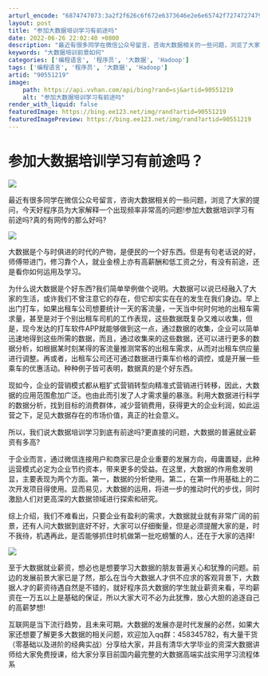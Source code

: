 ```yaml
---
arturl_encode: "6874747073:3a2f2f626c6f672e6373646e2e6e65742f7274727479747975:2f61727469636c652f64657461696c732f3930353531323139"
layout: post
title: "参加大数据培训学习有前途吗"
date: 2022-06-26 22:02:40 +0800
description: "最近有很多同学在微信公众号留言，咨询大数据相关的一些问题，浏览了大家的提问，今天好程"
keywords: "大数据培训前景如何"
categories: ['编程语言', '程序员', '大数据', 'Hadoop']
tags: ['编程语言', '程序员', '大数据', 'Hadoop']
artid: "90551219"
image:
    path: https://api.vvhan.com/api/bing?rand=sj&artid=90551219
    alt: "参加大数据培训学习有前途吗"
render_with_liquid: false
featuredImage: https://bing.ee123.net/img/rand?artid=90551219
featuredImagePreview: https://bing.ee123.net/img/rand?artid=90551219
---
```


# 参加大数据培训学习有前途吗？

![](//upload-images.jianshu.io/upload_images/14291549-f2d201093742dcaa.png?imageMogr2/auto-orient/strip%7CimageView2/2/w/517/format/webp)

最近有很多同学在微信公众号留言，咨询大数据相关的一些问题，浏览了大家的提问，今天好程序员为大家解释一个出现频率非常高的问题!参加大数据培训学习有前途吗?真的有网传的那么好吗?

![](//upload-images.jianshu.io/upload_images/14291549-827dcac0c1a407a9?imageMogr2/auto-orient/strip%7CimageView2/2/w/500/format/webp)

大数据是个与时俱进的时代的产物，是便民的一个好东西。但是有句老话说的好，师傅带进门，修习靠个人，就业金榜上亦有高薪酬和低工资之分，有没有前途，还是看你如何运用及学习。

为什么说大数据是个好东西?我们简单举例做个说明。大数据可以说已经融入了大家的生活，或许我们不曾注意它的存在，但它却实实在在的发生在我们身边。早上出门打车，如果出租车公司想要统计一天的客流量，一天当中何时何地的出租车需求量，甚至是对于个别出租车司机的工作表现，这些数据既复杂又难以收集，但是，现今发达的打车软件APP就能够做到这一点，通过数据的收集，企业可以简单迅速地得到这些所需的数据，而且，通过收集来的这些数据，还可以进行更多的数据分析，如根据某时刻某得的客流量推测常客的出租车需求，从而对出租车供应量进行调整。再或者，出租车公司还可通过数据进行乘车价格的调控，或是开展一些乘车的优惠活动。种种例子皆可表明，数据真的是个好东西。

现如今，企业的营销模式都从粗犷式营销转型向精准式营销进行转移，因此，大数据的应用范围愈加广泛。也由此而引发了人才需求量的暴涨。利用大数据进行科学的数据分析，找到目标的消费群体，减少营销费用，获得更大的企业利润，如此运营之下，足见大数据存在的市场价值，真正的社会意义。

所以，我们说大数据培训学习到底有前途吗?更直接的问题，大数据的普遍就业薪资有多高?

于企业而言，通过微信连接用户和商家已是企业重要的发展方向，毋庸置疑，此种运营模式必定为企业节约资本，带来更多的受益。在这里，大数据的作用愈发明显，主要表现为两个方面。第一，数据的分析使用。第二，在第一作用基础上的二次开发项目得使用。显而易见，大数据的运用，将进一步的推动时代的步伐，同时激励人们对更高深的大数据领域进行探索和研究。

综上介绍，我们不难看出，只要企业有盈利的需求，大数据就业就有非常广阔的前景，还有人问大数据到底好不好，大家可以仔细衡量，但是必须提醒大家的是，时不我待，机遇再此，是否能够抓住时机做第一批吃螃蟹的人，还在于大家的选择!

![](//upload-images.jianshu.io/upload_images/14291549-f238a0129deb7704?imageMogr2/auto-orient/strip%7CimageView2/2/w/500/format/webp)

至于大数据就业薪资，想必也是想要学习大数据的朋友普遍关心和犹豫的问题。前边的发展前景大家已是了然，那么在当今大数据人才供不应求的客观背景下，大数据人才的薪资待遇自然是不错的，就好程序员大数据的学生就业薪资来看，平均薪资在一万五以上是基础的保证，所以大家大可不必为此犹豫，放心大胆的追逐自己的高薪梦想!

互联网是当下流行趋势，且未来可期。大数据的发展亦是时代发展的必然，如果大家还想要了解更多大数据的相关问题，欢迎加入qq群：458345782，有大量干货（零基础以及进阶的经典实战）分享给大家，并且有清华大学毕业的资深大数据讲师给大家免费授课，给大家分享目前国内最完整的大数据高端实战实用学习流程体系